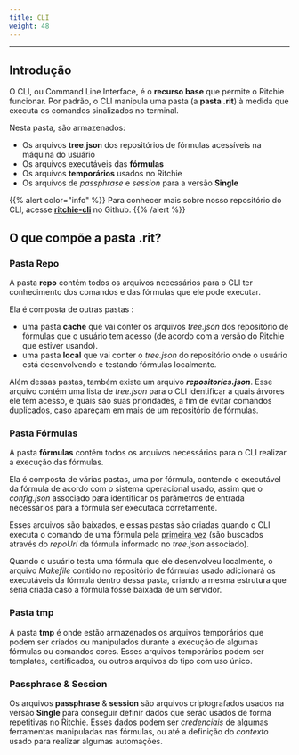 ```yaml
---
title: CLI
weight: 48
---
```


---

## Introdução 

O CLI, ou Command Line Interface, é o **recurso base** que permite o Ritchie funcionar.  Por padrão, o CLI manipula uma pasta \(a **pasta .rit**\) à medida que executa os comandos sinalizados no terminal. 

Nesta pasta, são armazenados:

* Os arquivos **tree.json** dos repositórios de fórmulas acessíveis na máquina do usuário
* Os arquivos executáveis das **fórmulas** 
* Os arquivos **temporários** usados no Ritchie
* Os arquivos de _passphrase_ e _session_ para a versão **Single**

{{% alert color="info" %}}
Para conhecer mais sobre nosso repositório do CLI, acesse [**ritchie-cli**](https://github.com/ZupIT/ritchie-cli) no Github. 
{{% /alert %}}

## O que compõe a pasta .rit?

### Pasta Repo

A pasta **repo** contém todos os arquivos necessários para o CLI ter conhecimento dos comandos e das fórmulas que ele pode executar.

Ela é composta de outras pastas :

* uma pasta **cache** que vai conter os arquivos _tree.json_ dos repositório de fórmulas que o usuário tem acesso \(de acordo com a versão do Ritchie que estiver usando\).
* uma pasta **local** que vai conter o _tree.json_ do repositório onde o usuário está desenvolvendo e testando fórmulas localmente.

Além dessas pastas, também existe um arquivo _**repositories.json**_. Esse arquivo contém uma lista de _tree.json_ para o CLI identificar a quais árvores ele tem acesso, e quais são suas prioridades, a fim de evitar comandos duplicados, caso apareçam em mais de um repositório de fórmulas.

### Pasta Fórmulas

A pasta **fórmulas** contém todos os arquivos necessários para o CLI realizar a execução das fórmulas. 

Ela é composta de várias pastas, uma por fórmula, contendo o executável da fórmula de acordo com o sistema operacional usado, assim que o _config.json_ associado para identificar os parâmetros de entrada necessários para a fórmula ser executada corretamente.

Esses arquivos são baixados, e essas pastas são criadas quando o CLI executa o comando de uma fórmula pela [primeira vez](https://docs.ritchiecli.io/v/doc-portuguese/principais-conceitos#formulas) \(são buscados através do _repoUrl_ da fórmula informado no _tree.json_ associado\).

Quando o usuário testa uma fórmula que ele desenvolveu localmente, o arquivo _Makefile_ contido no repositório de fórmulas usado adicionará os executáveis da fórmula dentro dessa pasta, criando a mesma estrutura que seria criada caso a fórmula fosse baixada de um servidor.

### Pasta tmp

A pasta **tmp** é onde estão armazenados os arquivos temporários que podem ser criados ou manipulados durante a execução de algumas fórmulas ou comandos cores. Esses arquivos temporários podem ser templates, certificados, ou outros arquivos do tipo com uso único.

### Passphrase & Session

Os arquivos **passphrase** & **session** são arquivos criptografados usados na versão **Single** para conseguir definir dados que serão usados de forma repetitivas no Ritchie. Esses dados podem ser _credenciais_ de algumas ferramentas manipuladas nas fórmulas, ou até a definição do _contexto_ usado para realizar algumas automações.
